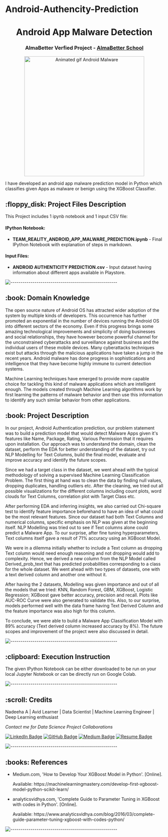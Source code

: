 # Android-Authencity-Prediction
<h1 align="center"> Android App Malware Detection </h1>
<h3 align="center"> AlmaBetter Verfied Project - <a href="https://www.almabetter.com/"> AlmaBetter School </a> </h5>

<p align="center"> 
<img src="gif/android_malware_by_deiby_ybied-d3jae40.gif" alt="Animated gif Android Malware" height="382px">
</p>

<p>I have developed an android app malware prediction model in Python which classifies given Apps as malware or benign using the XGBoost Classifier.</p>

<h2> :floppy_disk: Project Files Description</h2>

<p>This Project includes 1 ipynb notebook and 1 input CSV file:</p>
<h4>IPython Notebook:</h4>
<ul>
  <li><b>TEAM_REALITY_ANDROID_APP_MALWARE_PREDICTION.ipynb</b> - Final IPython Notebook with explanation of steps in markdown.</li>
  
</ul>

<h4>Input Files:</h4>
<ul>
  <li><b>ANDROID AUTHENTICITY PREDICTION.csv</b> - Input dataset having information about different apps available in Playstore.</li>
  
</ul>



![-----------------------------------------------------](https://raw.githubusercontent.com/andreasbm/readme/master/assets/lines/rainbow.png)

<h2> :book: Domain Knowledge</h2>

<p>The open source nature of Android OS has attracted wider adoption of the system by multiple kinds of developers. This occurrence has further promoted an exponential in the number of devices running the Android OS into different sectors of the economy. Even if this progress brings some amazing technological improvements and simplicity of doing businesses and social relationships, they have however become powerful channel for the unconstrained cyberattacks and surveillance against business and the individual users of these mobile devices. Many cyberattacks techniques exist but attacks through the malicious applications have taken a jump in the recent years. Android malware has done progress in sophistications and intelligence that they have become highly immune to current detection systems. 

Machine Learning techniques have emerged to provide more capable choice for tackling this kind of malware applications which are intelligent enough. The models created through Machine Learning algorithms work by first learning the patterns of malware behavior and then use this information to identify any such similar behavior from other applications. 
</p>

<h2> :book: Project Description</h2>

<p>In our project, Android Authentication prediction, our problem statement was to build a prediction model that would detect Malware Apps given it's features like Name, Package, Rating, Various Permission that it requires upon installation. Our approach was to understand the domain, clean the dataset, perform the EDA for better understanding of the dataset, try out NLP Modelling for Text Columns, build the final model, evaluate and improve accuracy and  identify the future scopes.

Since we had a target class in the dataset, we went ahead with the typical methodology of solving a supervised Machine Learning Classification Problem. The first thing at hand was to clean the data by finding null values, dropping duplicates, handling outliers etc. After the cleaning, we tried out all possible visualizations for the different columns including count plots, word clouds for Text Columns, correlation plot with Target Class etc. 

After performing EDA and inferring insights, we also carried out Chi-square test to identify feature importance beforehand to have an idea of what could be the most relevant features. Since our dataset had both Text Columns and numerical columns, specific emphasis on NLP was given at the beginning itself. NLP Modelling was tried out to see if Text columns alone could predict a Malware App. To our surprise, after fine tuning hyperparameters, Text columns itself gave a result of 71% accuracy using an XGBoost Model. 

We were in a dilemma initially whether to include a Text column as dropping Text column would need enough reasoning and not dropping would add to complexity. Hence, we derived a new column from the NLP Model called Derived_prob_text that has predicted probabilities corresponding to a class for the whole dataset. We went ahead with two types of datasets, one with a text derived column and another one without it.

After having the 2 datasets, Modelling was given importance and out of all the models that we tried: KNN, Random Forest, GBM, XGBoost, Logistic Regression; XGBoost gave better accuracy, precision and recall. Plots like AUC-ROC Curve were also generated to validate this. Also, to our surprise, models performed well with the data frame having Text Derived Column and the feature importance was also high for this column.

To conclude, we were able to build a Malware App Classification Model with 89% accuracy (Text derived column increased accuracy by 8%). The future scopes and improvement of the project were also discussed in detail.
 
</p>

![-----------------------------------------------------](https://raw.githubusercontent.com/andreasbm/readme/master/assets/lines/rainbow.png)

<h2> :clipboard: Execution Instruction</h2>

<p>The given IPython Notebook can be either downloaded to be run on your local Jupyter Notebook or can be directly run on Google Colab.</p>


![-----------------------------------------------------](https://raw.githubusercontent.com/andreasbm/readme/master/assets/lines/rainbow.png)

<!-- CREDITS -->
<h2 id="credits"> :scroll: Credits</h2>

 Nadeeha A | Avid Learner | Data Scientist | Machine Learning Engineer | Deep Learning enthusiast

<p> <i> Contact me for Data Science Project Collaborations</i></p>


[![LinkedIn Badge](https://img.shields.io/badge/LinkedIn-0077B5?style=for-the-badge&logo=linkedin&logoColor=white)](https://www.linkedin.com/in/nadeeha-salam/)
[![GitHub Badge](https://img.shields.io/badge/GitHub-100000?style=for-the-badge&logo=github&logoColor=white)](https://github.com/nadeeha/)
[![Medium Badge](https://img.shields.io/badge/Medium-1DA1F2?style=for-the-badge&logo=medium&logoColor=white)](https://nadeehasalam.medium.com/)
[![Resume Badge](https://img.shields.io/badge/resume-0077B5?style=for-the-badge&logo=resume&logoColor=white)](https://drive.google.com/file/d/1r4EeJQC1L90OQMseyxWXhBiRyYT7Sdfb/view?usp=sharing)


![-----------------------------------------------------](https://raw.githubusercontent.com/andreasbm/readme/master/assets/lines/rainbow.png)
<h2> :books: References</h2>
<ul>
  <li><p>Medium.com, 'How to Develop Your XGBoost Model in Python'. [Online].</p>
      <p>Available: https://machinelearningmastery.com/develop-first-xgboost-model-python-scikit-learn/</p>
  </li>
  <li><p>analyticsvidhya.com, 'Complete Guide to Parameter Tuning in XGBoost with codes in Python'. [Online].</p>
      <p>Available: https://www.analyticsvidhya.com/blog/2016/03/complete-guide-parameter-tuning-xgboost-with-codes-python/</p>
  </li>
  
</ul>

![-----------------------------------------------------](https://raw.githubusercontent.com/andreasbm/readme/master/assets/lines/rainbow.png)

